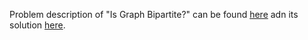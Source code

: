 Problem description of "Is Graph Bipartite?" can be found [here](https://leetcode.com/problems/is-graph-bipartite/) adn its solution [here](https://github.com/aurimas13/LeetCode-HackerRank-MAANG/blob/main/LeetCode/Python%20Solutions/Is%20Graph%20Bipartite%3F/graph.py).
